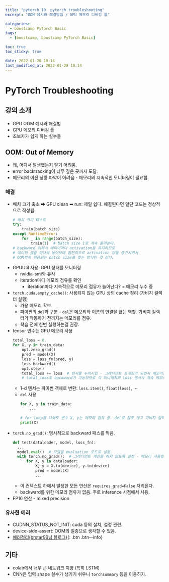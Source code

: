 ```yaml
---
title: "pytorch_10. pytorch troubleshooting"
excerpt: "OOM 예시와 해결방법 / GPU 메모리 디버깅 툴"

categories:
  - boostcamp PyTorch Basic
tags:
  - [boostcamp, boostcamp PyTorch Basic]

toc: true
toc_sticky: true

date: 2022-01-28 10:14
last_modified_at: 2022-01-28 10:14
---
```


# PyTorch Troubleshooting

## 강의 소개
* GPU OOM 예시와 해결법
* GPU 메모리 디버깅 툴
* 초보자가 쉽게 하는 실수들

## OOM: Out of Memory
* 왜, 어디서 발생했는지 알기 어려움.
* error backtracking이 너무 깊은 곳까지 도달.
* 메모리의 이전 상황 파악이 어려움 - 메모리의 지속적인 모니터링이 필요함.

### 해결
* 배치 크기 축소 ➡ GPU clean ➡ run: 제일 쉽다. 해결된다면 일단 코드는 정상적으로 작성됨.
  ```python
  # 배치 크기 테스트
  try:
      train(batch_size)
  except RuntimeError: 
      for _ in range(batch_size):
          train(1)  # batch size 1로 계속 돌려본다.
  # backward 위해서 레이어마다 activation을 유지하므로
  # 데이터 샘플 하나씩 넣어보며 점진적으로 activation 양을 증가시켜서
  # OOM까지 허용되는 batch size를 찾는 방식인 것 같다.
  ```
* GPUUtil 사용: GPU 상태를 모니터링
  * nvidia-smi와 유사
  * iteration마다 메모리 점유를 확인
    * iteration마다 지속적으로 메모리 점유가 늘어난다? = 메모리 누수 중
* `torch.cuda.empty_cache()`: 사용되지 않는 GPU 상의 cache 정리 (가비지 컬렉터 실행)
  * 가용 메모리 확보
  * 파이썬의 `del`과 구분 - `del`은 메모리와 이름의 연결을 끊는 역할. 가비지 컬렉터가 작동하기 전까지는 메모리를 점유.
  * 학습 전에 한번 실행하는걸 권장.
* tensor 변수는 GPU 메모리 사용
  ```python
  total_loss = 0.
  for X, y in train_data:
      opt.zero_grad()
      pred = model(X)
      loss = loss_fn(pred, y)
      loss.backward()
      opt.step()
      total_loss += loss  # 텐서를 누적시킴 - 그래디언트 트래킹이 되면서 메모리를 점유
      # total_loss도 backward가 가능하므로 각 미니배치의 loss 텐서가 계속 메모리를 점유한다.
  ```
  * 1-d 텐서는 파이썬 객체로 변환: `loss.item()`, `float(loss)`, $\cdots$
  * `del` 사용
    ```python
    for X, y in train_data:
        ...
    
    # for loop를 나와도 변수 X, y는 메모리 점유 중. del로 참조 끊고 가비지 컬렉팅.
    print(X)
    ```
* `torch.no_grad()`: 명시적으로 backward 패스를 막음.
  ```python
  def test(dataloader, model, loss_fn):
    ...
    model.eval()  # 모델을 evaluation 모드로 설정. 
    with torch.no_grad():  # 그래디언트 계산을 하지 않도록 설정 - 메모리 사용량 감소
        for X, y in dataloader:
            X, y = X.to(device), y.to(device)
            pred = model(X)
            ...
  ```
  * 이 컨텍스트 하에서 발생한 모든 연산은 `requires_grad=False` 처리된다.
  * backward를 위한 메모리 점유가 없음. 주로 inference 시점에서 사용.
* FP16 연산 - mixed precision

### 유사한 에러
* CUDNN_STATUS_NOT_INIT: cuda 등의 설치, 설정 관련.
* device-side-assert: OOM의 일종으로 생각할 수 있음. 
* [에러정리(brstar96님 블로그)](https://brstar96.github.io/shoveling/device_error_summary/){: .btn .btn--info}

## 기타
* colab에서 너무 큰 네트워크 지양 (특히 LSTM)
* CNN은 입력 shape 실수가 생기기 쉬우니 `torchsummary` 등을 이용하자.